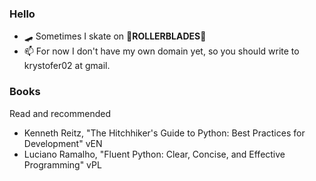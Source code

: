 ### Hello

- 🛹 Sometimes I skate on 🤍**ROLLERBLADES**💙
- 📫 For now I don't have my own domain yet, so you should write to krystofer02 at gmail.
<!-- - 🌱 I'm currently deal with   -->

<!-- - 🌱 I’m currently learning _PyTorch_ -->

### Books
Read and recommended
- Kenneth Reitz, "The Hitchhiker's Guide to Python: Best Practices for Development" vEN
- Luciano Ramalho, "Fluent Python: Clear, Concise, and Effective Programming" vPL

<!--
**krystofair/krystofair** is a ✨ _special_ ✨ repository because its `README.md` (this file) appears on your GitHub profile.

Here are some ideas to get you started:


- 🔭 I’m currently working on ...
- 🌱 I’m currently learning ...
- 👯 I’m looking to collaborate on ...
- 🤔 I’m looking for help with ...

- 📫 How to reach me: ...
- 😄 Pronouns: ...
- ⚡ Fun fact: ...
-->
